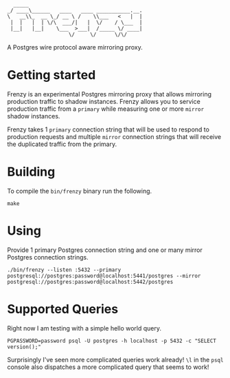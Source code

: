```
  _____                                     
_/ ____\______   ____   ____ ___________.__.
\   __\\_  __ \_/ __ \ /    \\___   <   |  |
 |  |   |  | \/\  ___/|   |  \/    / \___  |
 |__|   |__|    \___  >___|  /_____ \/ ____|
                    \/     \/      \/\/     
```

A Postgres wire protocol aware mirroring proxy.

# Getting started
Frenzy is an experimental Postgres mirroring proxy that allows mirroring production traffic to shadow instances. Frenzy allows you to service production traffic from a `primary` while measuring one or more `mirror` shadow instances.

Frenzy takes 1 `primary` connection string that will be used to respond to production requests and multiple `mirror` connection strings that will receive the duplicated traffic from the primary.

# Building
To compile the `bin/frenzy` binary run the following.
```
make
```

# Using
Provide 1 primary Postgres connection string and one or many mirror Postgres connection strings.
```
./bin/frenzy --listen :5432 --primary postgresql://postgres:password@localhost:5441/postgres --mirror postgresql://postgres:password@localhost:5442/postgres
```

# Supported Queries
Right now I am testing with a simple hello world query.
```
PGPASSWORD=password psql -U postgres -h localhost -p 5432 -c "SELECT version();"
```
Surprisingly I've seen more complicated queries work already! `\l` in the `psql` console also dispatches a more complicated query that seems to work!
